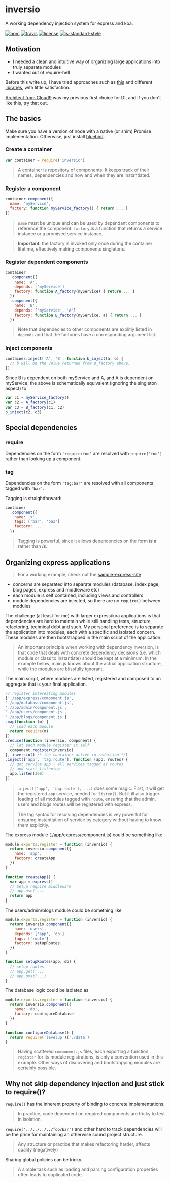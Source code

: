 # inversio

A working dependency injection system for express and koa.

[![npm][npm-image]][npm-url]
[![travis][travis-image]][travis-url]
[![license][license-image]][license-url]
[![js-standard-style][standard-image]][standard-url]

## Motivation
- I needed a clean and intuitive way of organizing large applications into truly separate modules
- I wanted out of require-hell

Before this write up, I have tried approaches such as [this](https://strongloop.com/strongblog/modular-node-js-express/) and different [libraries](http://www.mariocasciaro.me/dependency-injection-in-node-js-and-other-architectural-patterns), with little satisfaction.

[Architect from Cloud9](https://github.com/c9/architect) was my previous first choice for DI, and if you don't like this, try that out.

## The basics

Make sure you have a version of node with a native (or shim) Promise implementation. Otherwise, just install [bluebird](https://www.npmjs.com/package/bluebird).

### Create a container
```js
var container = require('inversio')
```
> A container is repository of components. It keeps track of their names, dependencies and how and when they are instantiated.

### Register a component
```js
container.component({
  name: 'myService',
  factory: function myService_factory() { return ... }
})
```
> ```name``` must be unique and can be used by dependant components to reference the component.
```factory``` is a function that returns a service instance or a promised service instance.

> **Important**: the factory is invoked only once during the container lifetime, effectively making components singletons.

### Register dependent components
```js
container
  .component({
    name: 'A',
    depends: ['myService']
    factory: function A_factory(myService) { return ... }
  })
  .component({
    name: 'B',
    depends: ['myService', 'A']
    factory: function B_factory(myService, a) { return ... }
  })
```
> Note that dependecies to other components are explitly listed in ```depends``` and that the factories have a corresponding argument list.

### Inject components
```js
container.inject('A', 'B', function b_inject(a, b) {
  // b will be the value returned from B_factory above.
})
```
Since B is dependent on both myService and A, and A is dependent on myService, the above is schematically equivalent (ignoring the singleton aspect) to
```js
var c1 = myService_factory()
var c2 = A_factory(c1)
var c3 = B_factory(c1, c2)
b_inject(c2, c3)
```

## Special dependencies

### require
Dependencies on the form ```'require:foo'``` are resolved with ```require('foo')``` rather than looking up a component.

### tag
Dependencies on the form ```'tag:bar'``` are resolved with all components tagged with ```'bar'```.

Tagging is straightforward:
```js
container
  .component({
    name: 'x',
    tags: ['bar', 'baz']
    factory: ...
  })

```

> Tagging is powerful, since it allows dependencies on the form ***is a*** rather than ***is***.

## Organizing express applications

> For a working example, check out the [sample-express-site](sample-express-site/)
- concerns are separated into separate modules (database, index page, blog pages, express and middleware etc)
- each module is self contained, including views and controllers
- module dependencies are injected, so there are no ```require()``` between modules

The challenge (at least for me) with larger express/koa applications is that dependencies are hard to maintain while still handling tests, structure, refactoring, technical debt and such.
My personal preference is to separate the application into modules, each with a specific and isolated concern. These modules are then bootstrapped in the main script of the application.

> An important principle when working with dependency inversion, is that code that deals with concrete dependency decisions (i.e. which module or class to instantiate) should be kept at a minimum.
In the example below, main.js knows about the actual application structure, while the modules are blissfully ignorant.

The main script, where modules are listed, registered and composed to an aggregate that is your final application.
```js
// register interesting modules
['./app/express/component.js',
'./app/database/component.js',
'./app/admin/component.js',
'./app/users/component.js',
'./app/blogs/component.js']
.map(function (m) {
  // load each module
  return require(m)
})
.reduce(function (inversio, component) {
  // let each module register it self
  component.register(inversio)
}, inversio() /* the container active in reduction */)
.inject(['app', 'tag:route'], function (app, routes) {
  // get service app + all services tagged as routes
  // and start listening
  app.listen(300)
})
```
> ```inject(['app', 'tag:route'], ...)``` does some magic. First, it will get the registered ```app``` service, needed for ```listen()```. But it ill also trigger loading of all modules tagged with `route`, ensuring that the admin, users and blogs routes will be registered with express.
>
> The tag syntax for resolving dependencies is vey powerful for ensuring instantiation of service by category without having to know them explicitly.

The express module (./app/express/component.js) could be something like
```js
module.exports.register = function (inversio) {
  return inversio.component({
    name: 'app',
    factory: createApp
  })
}

function createApp() {
  var app = express()
  // Setup require middleware
  // app.use(...)
  return app
}
```

The users/admin/blogs module could be something like
```js
module.exports.register = function (inversio) {
  return inversio.component({
    name: 'users',
    depends: ['app', 'db']
    tags: ['route']
    factory: setupRoutes
  })
}

function setupRoutes(app, db) {
  // setup routes
  // app.get(...)
  // app.post(...)
}
```

The database logic could be isolated as
```js
module.exports.register = function (inversio) {
  return inversio.component({
    name: 'db',
    factory: configureDatabase
  })
}

function configureDatabase() {
  return require('levelup')('./data')
}
```

> Having scattered ```component.js``` files, each exporting a function ```register``` for its module registrations, is only a convention used in this example. Other ways of discovering and bootstrapping modules are certainly possible.

## Why not skip dependency injection and just stick to require()?
```require()``` has the inherent property of binding to concrete implementations.
> In practice, code dependent on required components are tricky to test in isolation.

```require('../../../../foo/bar')``` and other hard to track dependencies will be the price for maintaining an otherwise sound project structure.
> Any structure or practice that makes refactoring harder, affects quality (negatively)

Sharing global policies can be tricky.
> A simple task such as loading and parsing configuration properties often leads to duplicated code.

[travis-image]: https://img.shields.io/travis/jlarsson/inversio.svg?style=flat
[travis-url]: https://travis-ci.org/jlarsson/inversio
[npm-image]: https://img.shields.io/npm/v/inversio.svg?style=flat
[npm-url]: https://npmjs.org/package/inversio
[license-image]: https://img.shields.io/npm/l/inversio.svg?style=flat
[license-url]: LICENSE.md
[standard-image]: https://img.shields.io/badge/code%20style-standard-brightgreen.svg?style=flat
[standard-url]: https://github.com/feross/standard
